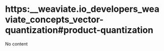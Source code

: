 # https:\_\_weaviate.io_developers_weaviate_concepts_vector-quantization#product-quantization

No content

